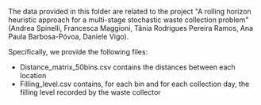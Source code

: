 The data provided in this folder are related to the project "A rolling horizon heuristic approach for a multi-stage stochastic waste collection problem" (Andrea Spinelli, Francesca Maggioni, Tânia Rodrigues Pereira Ramos, Ana Paula Barbosa-Póvoa, Daniele Vigo).

Specifically, we provide the following files:
  - Distance_matrix_50bins.csv contains the distances between each location
  - Filling_level.csv contains, for each bin and for each collection day, the filling level recorded by the waste collector
